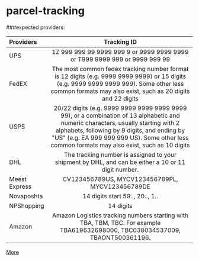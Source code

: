 # parcel-tracking


###expected providers:


|    Providers    | Tracking ID  |
|:----------------|:---------------:|
| UPS             | 1Z 999 999 99 9999 999 9 or 9999 9999 9999 or T999 9999 999 or 9999 999 99|
| FedEX           | The most common fedex tracking number format is 12 digits (e.g. 9999 9999 9999) or 15 digits (e.g. 9999 9999 9999 999). Some other less common formats may also exist, such as 20 digits and 22 digits|
| USPS            | 20/22 digits (e.g. 9999 9999 9999 9999 9999 99), or a combination of 13 alphabetic and numeric characters, usually starting with 2 alphabets, following by 9 digits, and ending by "US" (e.g. EA 999 999 999 US). Some other less common formats may also exist, such as 10 digits |
| DHL             | The tracking number is assigned to your shipment by DHL, and can be either a 10 or 11 digit number.       |
| Meest Express   | CV123456789US, MYCV123456789PL, MYCV123456789DE |
| Novaposhta      | 14 digits start 59.., 20.., 1..|
| NPShopping      | 14 digits|
| Amazon          | Amazon Logistics tracking numbers starting with TBA, TBM, TBC. For example TBA619632698000, TBC038034537009, TBAONT500361196.|

[More](https://onlinetrackingnumbers.com/v4/)